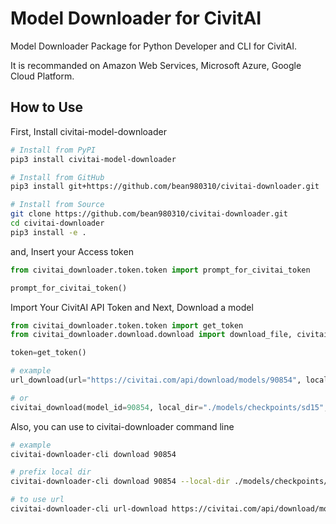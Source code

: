 # Model Downloader for CivitAI
Model Downloader Package for Python Developer and CLI for CivitAI.

It is recommanded on Amazon Web Services, Microsoft Azure, Google Cloud Platform.

## How to Use

First, Install civitai-model-downloader

```bash
# Install from PyPI
pip3 install civitai-model-downloader

# Install from GitHub
pip3 install git+https://github.com/bean980310/civitai-downloader.git

# Install from Source
git clone https://github.com/bean980310/civitai-downloader.git
cd civitai-downloader
pip3 install -e .
```

and, Insert your Access token

```python
from civitai_downloader.token.token import prompt_for_civitai_token

prompt_for_civitai_token()
```

Import Your CivitAI API Token and Next, Download a model

```python
from civitai_downloader.token.token import get_token
from civitai_downloader.download.download import download_file, civitai_download

token=get_token()

# example
url_download(url="https://civitai.com/api/download/models/90854", local_dir="./models/checkpoints/sd15", token=token)

# or
civitai_download(model_id=90854, local_dir="./models/checkpoints/sd15", token=token)
```

Also, you can use to civitai-downloader command line

```bash
# example
civitai-downloader-cli download 90854

# prefix local dir
civitai-downloader-cli download 90854 --local-dir ./models/checkpoints/sd15

# to use url
civitai-downloader-cli url-download https://civitai.com/api/download/models/90854
```